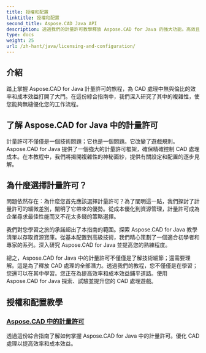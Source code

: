 ```yaml
---
title: 授權和配置
linktitle: 授權和配置
second_title: Aspose.CAD Java API
description: 透過我們的計量許可教學釋放 Aspose.CAD for Java 的強大功能。高效且經濟高效地優化 CAD 處理，以提高生產效率。
type: docs
weight: 25
url: /zh-hant/java/licensing-and-configuration/
---
```

## 介紹

踏上掌握 Aspose.CAD for Java 計量許可的旅程，為 CAD 處理中無與倫比的效率和成本效益打開了大門。在這份綜合指南中，我們深入研究了其中的複雜性，使您能夠無縫優化您的工作流程。

## 了解 Aspose.CAD for Java 中的計量許可

計量許可不僅僅是一個技術問題；它也是一個問題。它改變了遊戲規則。 Aspose.CAD for Java 提供了一個強大的計量許可框架，確保精確控制 CAD 處理成本。在本教程中，我們將揭開複雜性的神秘面紗，提供有關設定和配置的逐步見解。

## 為什麼選擇計量許可？

問題依然存在：為什麼您首先應該選擇計量許可？為了闡明這一點，我們探討了計量許可的細微差別，闡明了它帶來的優勢。從成本優化到資源管理，計量許可成為企業尋求最佳性能而又不花太多錢的策略選擇。

我們對您學習之旅的承諾超出了本指南的範圍。探索 Aspose.CAD for Java 教學清單以存取資源寶庫。從基本配置到高級技術，我們精心策劃了一個適合初學者和專家的系列。深入研究 Aspose.CAD for Java 並提高您的熟練程度。

總之，Aspose.CAD for Java 中的計量許可不僅僅是了解技術細節；還需要理解。這是為了釋放 CAD 處理的全部潛力。透過我們的教程，您不僅僅是在學習；您還可以在其中學習。您正在為提高效率和成本效益鋪平道路。使用 Aspose.CAD for Java 探索、試驗並提升您的 CAD 處理遊戲。
## 授權和配置教學
### [Aspose.CAD 中的計量許可](./metered-licensing-in-aspose-cad/)
透過這份綜合指南了解如何掌握 Aspose.CAD for Java 中的計量許可。優化 CAD 處理以提高效率和成本效益。